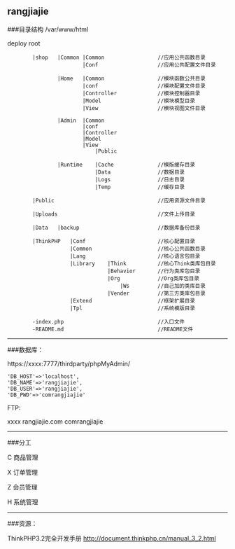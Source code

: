 rangjiajie
---
###目录结构 /var/www/html

deploy root

            |shop   |Common |Common                 //应用公共函数目录
                            │Conf                   //应用公共配置文件目录

                    |Home   |Common                 //模块函数公共目录
                            |conf                   //模块配置文件目录
                            |Controller             //模块控制器目录
                            |Model                  //模块模型目录
                            |View                   //模块视图文件目录

                    |Admin  |Common                 
                            |conf
                            |Controller
                            |Model
                            |View
                                |Public

                    |Runtime    |Cache              //模版缓存目录
                                |Data               //数据目录
                                |Logs               //日志目录
                                |Temp               //缓存目录

            |Public                                 //应用资源文件目录

            |Uploads                                //文件上传目录

            |Data   |backup                         //数据库备份目录

            |ThinkPHP   |Conf                       //核心配置目录
                        |Common                     //核心公共函数目录
                        |Lang                       //核心语言包目录
                        |Library    |Think          //核心Think类库包目录
                                    |Behavior       //行为类库包目录
                                    |Org            //Org类库包目录
                                        |Ws         //自己加的类库目录
                                    |Vender         //第三方类库包目录
                        |Extend                     //框架扩展目录
                        |Tpl                        //系统模版目录

            -index.php                              //入口文件
            -README.md                              //README文件

---

###数据库：

https://xxxx:7777/thirdparty/phpMyAdmin/ 

    'DB_HOST'=>'localhost',
    'DB_NAME'=>'rangjiajie',
    'DB_USER'=>'rangjiajie',
    'DB_PWD'=>'comrangjiajie'

FTP:

xxxx  rangjiajie.com   comrangjiajie

---

###分工

C 商品管理

X 订单管理

Z 会员管理

H 系统管理

---

###资源：

ThinkPHP3.2完全开发手册  http://document.thinkphp.cn/manual_3_2.html

